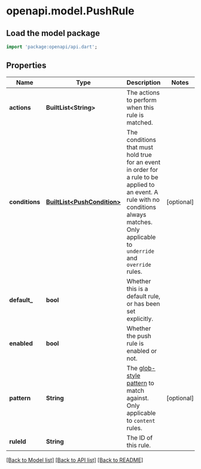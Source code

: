 # openapi.model.PushRule

## Load the model package
```dart
import 'package:openapi/api.dart';
```

## Properties
Name | Type | Description | Notes
------------ | ------------- | ------------- | -------------
**actions** | **BuiltList&lt;String&gt;** | The actions to perform when this rule is matched. | 
**conditions** | [**BuiltList&lt;PushCondition&gt;**](PushCondition.md) | The conditions that must hold true for an event in order for a rule to be applied to an event. A rule with no conditions always matches. Only applicable to `underride` and `override` rules. | [optional] 
**default_** | **bool** | Whether this is a default rule, or has been set explicitly. | 
**enabled** | **bool** | Whether the push rule is enabled or not. | 
**pattern** | **String** | The [glob-style pattern](https://spec.matrix.org/v1.13/appendices#glob-style-matching) to match against. Only applicable to `content` rules. | [optional] 
**ruleId** | **String** | The ID of this rule. | 

[[Back to Model list]](../README.md#documentation-for-models) [[Back to API list]](../README.md#documentation-for-api-endpoints) [[Back to README]](../README.md)



